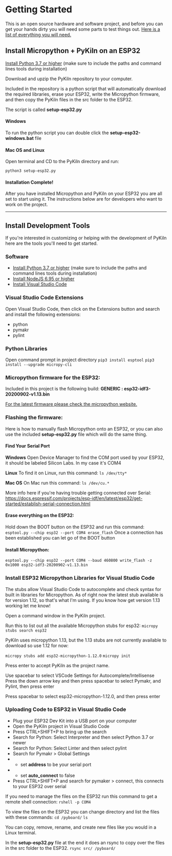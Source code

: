 # Getting Started


This is an open source hardware and software project, and before you can get your hands dirty you will need some parts to test things out. [Here is a list of everything you will need.](http://pykiln.com/get-started.html "Here is a list of everything you will need.")

## Install Micropython + PyKiln on an ESP32

[Install Python 3.7 or higher](https://www.python.org/downloads/ "Install Python 3.7 or higher")
(make sure to include the paths and command lines tools during installation)

Download and upzip the PyKiln repository to your computer.

Included in the repository is a python script that will automatically download the required libraries, erase your ESP32, write the Micropython firmware, and then copy the PyKiln files in the src folder to the ESP32. 

The script is called **setup-esp32.py**

#### Windows

To run the python script you can double click the **setup-esp32-windows.bat** file

#### Mac OS and Linux
Open terminal and CD to the PyKiln directory and run:

`python3 setup-esp32.py`

#### Installation Complete!

After you have installed Micropython and PyKiln on your ESP32 you are all set to start using it. The instructions below are for developers who want to work on the project.


------------



## Install Development Tools

If you're interested in customizing or helping with the development of PyKiln here are the tools you'll need to get started.

### Software
- [Install Python 3.7 or higher](https://www.python.org/downloads/ "Install Python 3.7 or higher") (make sure to include the paths and command lines tools during installation)
- [Install NodeJS 6.95 or higher](https://nodejs.org/en/ "Install NodeJS 6.95 or higher")
- [Install Visual Studio Code](https://code.visualstudio.com/ "Install Visual Studio Code")

### Visual Studio Code Extensions
Open Visual Studio Code, then click on the Extensions button and search and install the following extensions:
- python
- pymakr
- pylint

### Python Libraries
Open command prompt in project directory
`pip3 install esptool`
`pip3 install --upgrade micropy-cli`

### Micropython firmware for the ESP32:
Included in this project is the following build:
**GENERIC : esp32-idf3-20200902-v1.13.bin**

[For the latest firmware please check the micropython website.](https://micropython.org/download/esp32/ "For the latest firmware please check the micropython website.")

### Flashing the firmware:

Here is how to manually flash Micropython onto an ESP32, or you can also  use the included **setup-esp32.py** file which will do the same thing.

#### Find Your Serial Port

**Windows**
Open Device Manager to find the COM port used by your ESP32, it should be labeled Silicon Labs. In my case it's COM4

**Linux**
To find it on Linux, run this command:
`ls /dev/tty*`

**Mac OS**
On Mac run this command:
`ls /dev/cu.*`

More info here if you're having trouble getting connected over Serial:
https://docs.espressif.com/projects/esp-idf/en/latest/esp32/get-started/establish-serial-connection.html


#### Erase everything on the ESP32:
Hold down the BOOT button on the ESP32 and run this command:
`esptool.py --chip esp32 --port COM4 erase_flash`
Once a connection has been established you can let go of the BOOT button

#### Install Micropython:
`esptool.py --chip esp32 --port COM4 --baud 460800 write_flash -z 0x1000 esp32-idf3-20200902-v1.13.bin`

### Install ESP32 Micropython Libraries for Visual Studio Code

The stubs allow Visual Studio Code to autocomplete and check syntax for built in libraries for Micropython. As of right now the latest stub available is for version 1.12, so that's what I'm using. If you know how get version 1.13 working let me know!


Open a command window in the PyKiln project.

Run this to list out all the available Micropython stubs for esp32:
`micropy stubs search esp32`

PyKiln uses micropython 1.13, but the 1.13 stubs are not currently available to download so use 1.12 for now:

`micropy stubs add esp32-micropython-1.12.0`
`micropy init`

Press enter to accept PyKiln as the project name.

Use spacebar to select VSCode Settings for Autocomplete/Intellisense
Press the down arrow key and then press spacebar to select Pymakr, and Pylint, then press enter

Press spacebar to select esp32-micropython-1.12.0, and then press enter

### Uploading Code to ESP32 in Visual Studio Code

- Plug your ESP32 Dev Kit into a USB port on your computer
- Open the PyKiln project in Visual Studio Code
- Press CTRL+SHIFT+P to bring up the search
- Search for Python: Select Interpreter and then select Python 3.7 or newer
- Search for Python: Select Linter and then select pylint
- Search for Pymakr > Global Settings
- - set **address** to be your serial port
- - set **auto_connect** to false
- Press CTRL+SHIFT+P and search for pymaker > connect, this connects to your ESP32 over serial

If you need to manage the files on the ESP32 run this command to get a remote shell connection:
`rshell -p COM4`

To view the files on the ESP32 you can change directory and list the files with these commands:
`cd /pyboard/`
`ls`

You can copy, remove, rename, and create new files like you would in a Linux terminal.

In the **setup-esp32.py** file at the end it does an rsync to copy over the files in the src folder to the ESP32.
`rsync src/ /pyboard/`